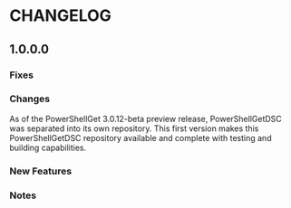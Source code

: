# CHANGELOG

## 1.0.0.0

### Fixes

### Changes
As of the PowerShellGet 3.0.12-beta preview release, PowerShellGetDSC was separated into its own repository. This first version makes this PowerShellGetDSC repository available and complete with testing and building capabilities.

### New Features

### Notes
